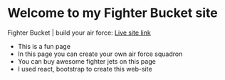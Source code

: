 # Welcome to my Fighter Bucket site
Fighter Bucket | build your air force: [Live site link](https://youthful-neumann-0df638.netlify.app/)

- This is a fun page
- In this page you can create your own air force squadron
- You can buy awesome fighter jets on this page
- I used react, bootstrap to create this web-site
